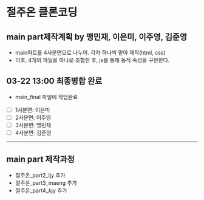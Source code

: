 # 절주온 클론코딩

## main part제작계획 by 맹민재, 이은미, 이주영, 김준영

- main파트를 4사분면으로 나누어. 각자 하나씩 맡아 제작(html, css)
- 이후, 4개의 파일을 하나로 조합한 후, js를 통해 동적 속성을 구현한다.

## 03-22 13:00 최종병합 완료

- main_final 파일에 작업완료

- [ ] 1사분면: 이은미
- [ ] 2사분면: 이주영
- [ ] 3사분면: 맹민재
- [ ] 4사분면: 김준영

---

## main part 제작과정

- 절주온\_part2_ljy 추가
- 절주온\_part3_maeng 추가
- 절주온\_part4_kjy 추가
